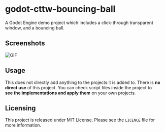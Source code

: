 # godot-cttw-bouncing-ball
A Godot Engine demo project which includes a click-through transparent window, and a bouncing ball.
## Screenshots
![GIF](https://media.giphy.com/media/PyfMpymp6el62NC3hN/giphy.gif)
## Usage
This does not directly add anything to the projects it is added to. There is **no direct use** of this project. You can check script files inside the project to **see the implementations and apply them** on your own projects.
## Licensing
This project is released under MIT License. Please see the `LICENCE` file for more information.
